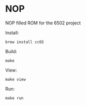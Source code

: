 NOP
===

NOP filled ROM for the 6502 project

Install:

    brew install cc65

Build:

    make

View:

    make view

Run:

    make run
